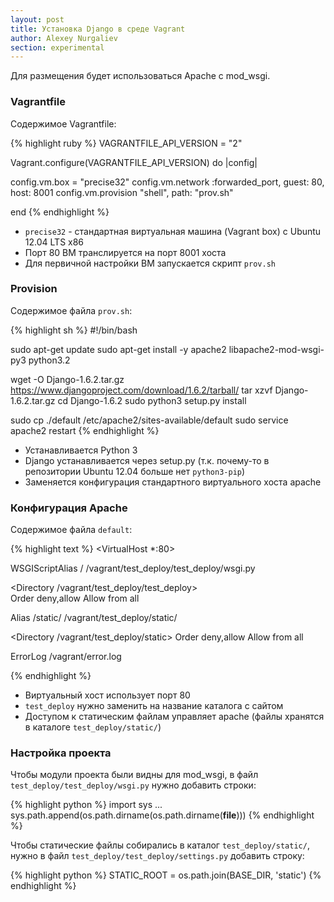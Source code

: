 ```yaml
---
layout: post
title: Установка Django в среде Vagrant
author: Alexey Nurgaliev
section: experimental
---
```


Для размещения будет использоваться Apache с mod_wsgi.

### Vagrantfile

Содержимое Vagrantfile:

{% highlight ruby %}
VAGRANTFILE_API_VERSION = "2"

Vagrant.configure(VAGRANTFILE_API_VERSION) do |config|

  config.vm.box = "precise32"
  config.vm.network :forwarded_port, guest: 80, host: 8001
  config.vm.provision "shell", path: "prov.sh"

end
{% endhighlight %}

* `precise32` - стандартная виртуальная машина (Vagrant box) с Ubuntu 12.04 LTS x86
* Порт 80 ВМ транслируется на порт 8001 хоста
* Для первичной настройки ВМ запускается скрипт `prov.sh`

### Provision

Содержимое файла `prov.sh`:

{% highlight sh %}
#!/bin/bash

sudo apt-get update
sudo apt-get install -y apache2 libapache2-mod-wsgi-py3 python3.2

wget -O Django-1.6.2.tar.gz https://www.djangoproject.com/download/1.6.2/tarball/
tar xzvf Django-1.6.2.tar.gz
cd Django-1.6.2
sudo python3 setup.py install

sudo cp ./default /etc/apache2/sites-available/default
sudo service apache2 restart
{% endhighlight %}

* Устанавливается Python 3
* Django устанавливается через setup.py (т.к. почему-то в репозитории Ubuntu 12.04 больше нет `python3-pip`)
* Заменяется конфигурация стандартного виртуального хоста apache

### Конфигурация Apache

Содержимое файла `default`:

{% highlight text %}
<VirtualHost *:80>

WSGIScriptAlias / /vagrant/test_deploy/test_deploy/wsgi.py

<Directory /vagrant/test_deploy/test_deploy>  
	<Files wsgi.py>
		Order deny,allow
		Allow from all
	</Files>
</Directory>

Alias /static/ /vagrant/test_deploy/static/

<Directory /vagrant/test_deploy/static>
	Order deny,allow
	Allow from all
</Directory>

ErrorLog /vagrant/error.log

</VirtualHost>
{% endhighlight %}

* Виртуальный хост использует порт 80
* `test_deploy` нужно заменить на название каталога с сайтом
* Доступом к статическим файлам управляет apache (файлы хранятся в каталоге `test_deploy/static/`)

### Настройка проекта

Чтобы модули проекта были видны для mod_wsgi, в файл `test_deploy/test_deploy/wsgi.py` нужно добавить строки:

{% highlight python %}
import sys
...
sys.path.append(os.path.dirname(os.path.dirname(__file__)))
{% endhighlight %}

Чтобы статические файлы собирались в каталог `test_deploy/static/`, нужно в файл `test_deploy/test_deploy/settings.py` добавить строку:

{% highlight python %}
STATIC_ROOT = os.path.join(BASE_DIR, 'static')
{% endhighlight %}